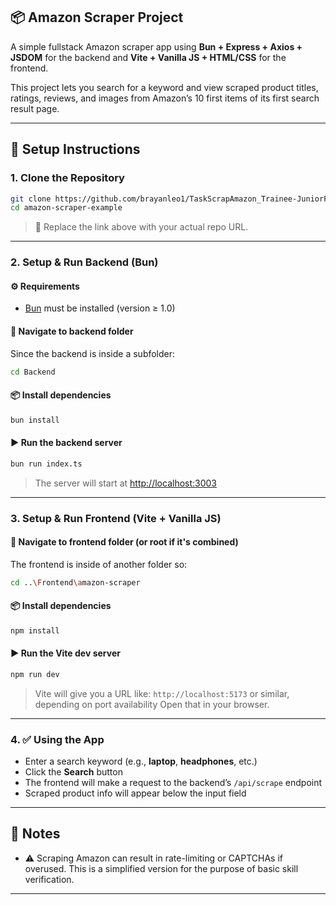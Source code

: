## 📦 Amazon Scraper Project

A simple fullstack Amazon scraper app using **Bun + Express + Axios + JSDOM** for the backend and **Vite + Vanilla JS + HTML/CSS** for the frontend.

This project lets you search for a keyword and view scraped product titles, ratings, reviews, and images from Amazon’s 10 first items of its first search result page.

---

## 🚀 Setup Instructions

### 1. Clone the Repository

```bash
git clone https://github.com/brayanleo1/TaskScrapAmazon_Trainee-JuniorFullStackDeveloper.git
cd amazon-scraper-example
```

> 🔁 Replace the link above with your actual repo URL.

---

### 2. Setup & Run Backend (Bun)

#### ⚙️ Requirements

* [Bun](https://bun.sh) must be installed (version ≥ 1.0)

#### 📁 Navigate to backend folder

Since the backend is inside a subfolder:

```bash
cd Backend
```

#### 📦 Install dependencies

```bash
bun install
```

#### ▶️ Run the backend server

```bash
bun run index.ts
```

> The server will start at [http://localhost:3003](http://localhost:3003)

---

### 3. Setup & Run Frontend (Vite + Vanilla JS)

#### 📁 Navigate to frontend folder (or root if it's combined)

The frontend is inside of another folder so:

```bash
cd ..\Frontend\amazon-scraper
```

#### 📦 Install dependencies

```bash
npm install
```

#### ▶️ Run the Vite dev server

```bash
npm run dev
```

> Vite will give you a URL like:
> `http://localhost:5173` or similar, depending on port availability
> Open that in your browser.

---

### 4. ✅ Using the App

* Enter a search keyword (e.g., **laptop**, **headphones**, etc.)
* Click the **Search** button
* The frontend will make a request to the backend’s `/api/scrape` endpoint
* Scraped product info will appear below the input field

---

## 📝 Notes

* ⚠️ Scraping Amazon can result in rate-limiting or CAPTCHAs if overused. This is a simplified version for the purpose of basic skill verification.

---